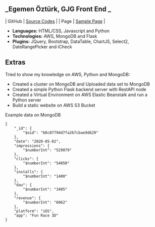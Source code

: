 ## _Egemen Öztürk, GJG Front End _

| GitHub | [Source Codes][git-repo-url] |
| Page | [Sample Page][page-url] |

- **Languages:** HTML/CSS, Javascript and Python
- **Technologies:** AWS, MongoDB and Flask
- **Plugins:** JQuery, Bootstrap, DataTable, ChartJS, Select2, DateRangePicker and iCheck

## Extras

Tried to show my knowledge on AWS, Python and MongoDB:

- Created a cluster on MongoDB and Uploaded data set to MongoDB
- Created a simple Python Flask backend server with RestAPI node
- Created a Virtual Environment on AWS Elastic Beanstalk and run a Python server
- Build a static website on AWS S3 Bucket

Example data on MongoDB

```
{
    "_id": {
        "$oid": "60c07794d7fa267cbae9d629"
    },
    "date": "2020-05-02",
    "impressions": {
        "$numberInt": "529079"
    },
    "clicks": {
        "$numberInt": "54050"
    },
    "installs": {
        "$numberInt": "1400"
    },
    "dau": {
        "$numberInt": "3405"
    },
    "revenue": {
        "$numberInt": "6062"
    },
    "platform": "iOS",
    "app": "Fun Race 3D"
}
```

[git-repo-url]: https://github.com/egemnoztrk/GJG-takehome

[page-url]: https://www.egemengjg.online
